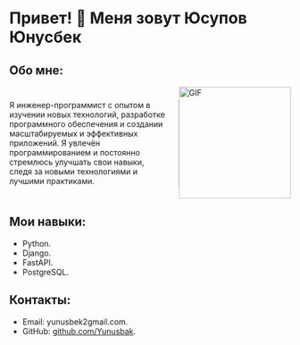 # Привет! 👋 Меня зовут Юсупов Юнусбек

## Обо мне:
<div style="display: flex; align-items: center;">
  <div style="flex: 1; padding-right: 20px; border-right: 2px solid #ddd;">
    Я инженер-программист с опытом в изучении новых технологий, разработке программного обеспечения и создании масштабируемых и эффективных приложений.  
    Я увлечён программированием и постоянно стремлюсь улучшать свои навыки, следя за новыми технологиями и лучшими практиками.
  </div>
  <img src="https://sithcomputers.com/wp-content/uploads/2021/02/Full-Stack-Developer-1.gif" alt="GIF" style="width: 200px; height: auto;"/>
</div>

## Мои навыки:
- Python.
- Django.
- FastAPI.
- PostgreSQL.

## Контакты:
- Email: yunusbek2gmail.com.
- GitHub: [github.com/Yunusbak](https://github.com/Yunusbak).
